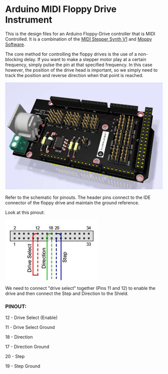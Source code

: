 # Arduino MIDI Floppy Drive Instrument

This is the design files for an Arduino Floppy-Drive controller that is MIDI Controlled.
It is a combination of the [MIDI Stepper Synth V1](https://github.com/jzkmath/Arduino-MIDI-Stepper-Motor-Instrument) and [Moppy Software](https://github.com/SammyIAm/Moppy2).

The core method for controlling the floppy drives is the use of a non-blocking delay. If you want to make a stepper motor play at a certain frequency, simply pulse the pin at that specified frequency. In this case however, the position of the drive head is important, so we simply need to track the position and reverse direction when that point is reached.

![PCB Render](https://github.com/jzkmath/Arduino-MIDI-Floppy-Drive-Instrument/blob/master/KiCAD/Pluralsight_Floppy/Render.png)

Refer to the schematic for pinouts. The header pins connect to the IDE connector of the floppy drive and maintain the ground reference.

Look at this pinout:

![IDE Pinout](https://github.com/jzkmath/Arduino-MIDI-Floppy-Drive-Instrument/blob/master/KiCAD/Pluralsight_Floppy/PinOut.jpg)

We need to connect "drive select" together (Pins 11 and 12) to enable the drive and then connect the Step and Direction to the Shield. 

### PINOUT:
12 - Drive Select (Enable)

11 - Drive Select Ground

18 - Direction

17 - Direction Ground

20 - Step

19 - Step Ground
